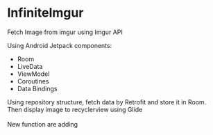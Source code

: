 # InfiniteImgur

Fetch Image from imgur using Imgur API

Using Android Jetpack components:
- Room
- LiveData
- ViewModel
- Coroutines
- Data Bindings

Using repository structure, fetch data by Retrofit and store it in Room.
<br>
Then display image to recyclerview using Glide
<br><br>
New function are adding

